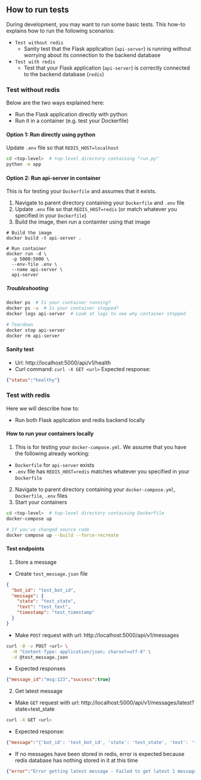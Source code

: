 ## How to run tests

During development, you may want to run some basic tests. This how-to explains how to run the following scenarios:
* `Test without redis`
  * Sanity test that the Flask application (`api-server`) is running without worrying about its connection to the backend database
* `Test with redis`
  * Test that your Flask application (`api-server`) is correctly connected to the backend database (`redis`)

### Test without redis
Below are the two ways explained here:
  * Run the Flask application directly with python
  * Run it in a container (e.g. test your Dockerfile)

#### Option 1: Run directly using python
Update `.env` file so that `REDIS_HOST=localhost`
```sh
cd <top-level>  # top-level directory containing "run.py"
python -m app
```

#### Option 2: Run api-server in container
This is for testing your `Dockerfile` and assumes that it exists.
1. Navigate to parent directory containing your `Dockerfile` and `.env` file
2. Update `.env` file so that `REDIS_HOST=redis` (or match whatever you specified in your `Dockerfile`)
3. Build the image, then run a containter using that image
```
# Build the image
docker build -t api-server .

# Run container
docker run -d \
  -p 5000:5000 \
  --env-file .env \
  --name api-server \
  api-server
```

##### Troubleshooting
```sh
docker ps  # Is your container running?
docker ps -a  # Is your container stopped?
docker logs api-server  # Look at logs to see why container stopped

# Teardown
docker stop api-server
docker rm api-server
```

#### Sanity test
* Url: http://localhost:5000/api/v1/health
* Curl command: `curl -X GET <url>`
Expected response:
```json
{"status":"healthy"}
```

### Test with redis

Here we will describe how to:
* Run both Flask application and redis backend locally

#### How to run your containers locally
1. This is for testing your `docker-compose.yml`. We assume that you have the following already working:
* `Dockerfile` for `api-server` exists
* `.env` file has `REDIS_HOST=redis` matches whatever you specified in your `Dockerfile`
2. Navigate to parent directory containing your `docker-compose.yml`, `Dockerfile`, `.env` files
3. Start your containers
```sh
cd <top-level>  # top-level directory containing Dockerfile
docker-compose up

# If you've changed source code
docker compose up --build --force-recreate
```

#### Test endpoints
1. Store a message
  * Create `test_message.json` file
```json
{
  "bot_id": "test_bot_id",
  "message": {
    "state": "test_state",
    "text": "test_text",
    "timestamp": "test_timestamp"
  }
}
```
  * Make `POST` request with url: http://localhost:5000/api/v1/messages
```sh
curl -0 -v POST <url> \
  -H "Content-Type: application/json; charset=utf-8" \
  -d @test_message.json
```
  * Expected responses
```json
{"message_id":"msg:123","success":true}
```

2. Get latest message
  * Make `GET` request with url: http://localhost:5000/api/v1/messages/latest?state=test_state
```sh
curl -X GET <url>
```
  * Expected response:
```json
{"message":"{'bot_id': 'test_bot_id', 'state': 'test_state', 'text': 'test_text', 'timestamp': 'test_timestamp'}"}
```
* If no messages have been stored in redis, error is expected because redis database has nothing stored in it at this time
```json
{"error":"Error getting latest message - Failed to get latest 1 messages using key state:test_state:messages"}
```
